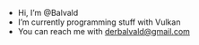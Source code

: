 - Hi, I’m @Balvald
- I’m currently programming stuff with Vulkan
- You can reach me with derbalvald@gmail.com

<!---
Balvald/Balvald is a ✨ special ✨ repository because its `README.md` (this file) appears on your GitHub profile.
You can click the Preview link to take a look at your changes.
--->
